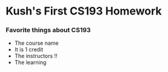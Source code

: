 # Kush's First CS193 Homework

### Favorite things about CS193
- The course name
- It is 1 credit
- The instructors !!
- The learning
